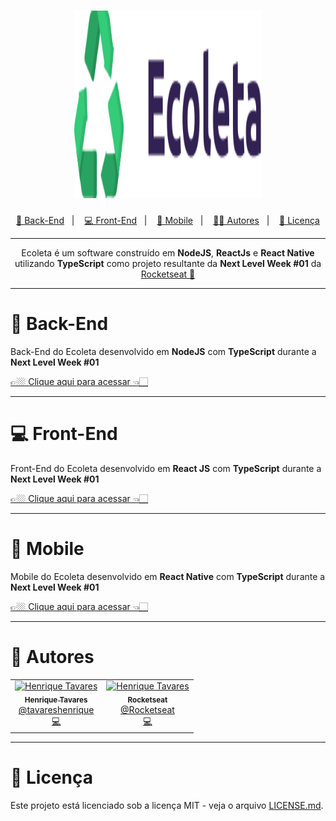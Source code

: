<h1 align="center">
  <img alt="Logo" src="assets/logo.svg" width="300px" height="300px" />
</h1>

<p align="center">
  <a href="#floppy_disk-back-end">💾 Back-End</a>&nbsp;&nbsp;&nbsp;|&nbsp;&nbsp;&nbsp;
  <a href="#computer-front-end">💻 Front-End</a>&nbsp;&nbsp;&nbsp;|&nbsp;&nbsp;&nbsp;
  <a href="#iphone-mobile">📱 Mobile</a>&nbsp;&nbsp;&nbsp;|&nbsp;&nbsp;&nbsp;
  <a href="#man-autores">🧑🏻 Autores</a>&nbsp;&nbsp;&nbsp;|&nbsp;&nbsp;&nbsp;
  <a href="#memo-licença">📝 Licença</a>
</p>

---

<p align="center">
  Ecoleta é um software construído em <strong>NodeJS</strong>, <strong>ReactJs</strong> e <strong>React Native</strong> utilizando <strong>TypeScript</strong> como projeto resultante da <strong>Next Level Week #01</strong> da <a href="https://github.com/Rocketseat">Rocketseat 🚀</a>
</p>

---

# :floppy_disk: Back-End

<p>Back-End do Ecoleta desenvolvido em <strong>NodeJS</strong> com <strong>TypeScript</strong> durante a <strong>Next Level Week #01</strong></p>

<a href="https://github.com/tavareshenrique/ecoleta-nlw/tree/master/back-end">👉🏼 Clique aqui para acessar 👈🏻</a>

---

# :computer: Front-End

<p>Front-End do Ecoleta desenvolvido em <strong>React JS</strong> com <strong>TypeScript</strong> durante a <strong>Next Level Week #01</strong></p>

<a href="https://github.com/tavareshenrique/ecoleta-nlw/tree/master/front-end">👉🏼 Clique aqui para acessar 👈🏻</a>

---

# :iphone: Mobile

<p>Mobile do Ecoleta desenvolvido em <strong>React Native</strong> com <strong>TypeScript</strong> durante a <strong>Next Level Week #01</strong></p>

<a href="https://github.com/tavareshenrique/ecoleta-nlw/tree/master/front-end">👉🏼 Clique aqui para acessar 👈🏻</a>

---

# :man: Autores

<table>
  <tr>
    <td align="center">
      <a href="http://github.com/tavareshenrique/">
        <img src="https://avatars1.githubusercontent.com/u/27022914?v=4" width="100px;" alt="Henrique Tavares"/>
        <br />
        <sub>
          <b>Henrique Tavares</b>
        </sub>
       </a>
       <br />
       <a href="https://www.linkedin.com/in/tavareshenrique/" title="Linkedin">@tavareshenrique</a>
       <br />
       <a href="https://github.com/tavareshenrique/fastfeet-api/commits?author=tavareshenrique" title="Code">💻</a>
    </td>
    <td align="center">
      <a href="http://github.com/tavareshenrique/">
        <img src="https://avatars0.githubusercontent.com/u/28929274?s=200&v=4" width="100px;" alt="Henrique Tavares"/>
        <br />
        <sub>
          <b>Rocketseat</b>
        </sub>
       </a>
       <br />
       <a href="https://github.com/Rocketseat" title="Linkedin">@Rocketseat</a>
       <br />
       <a href="https://github.com/tavareshenrique/fastfeet-api/commits?author=tavareshenrique" title="Code">💻</a>
    </td>
  </tr>
</table>

---

# :memo: Licença

Este projeto está licenciado sob a licença MIT - veja o arquivo [LICENSE.md](https://github.com/tavareshenrique/ecoleta-nlw).
